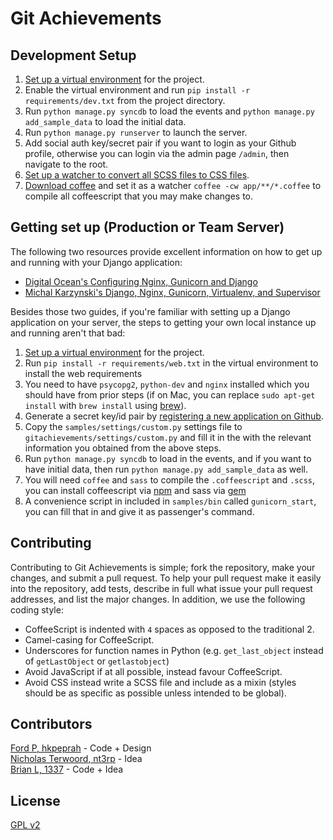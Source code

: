 Git Achievements
===================
## Development Setup
1. [Set up a virtual environment](http://virtualenvwrapper.readthedocs.org/en/latest/) for the project.
1. Enable the virtual environment and run `pip install -r requirements/dev.txt` from the project directory.
1. Run `python manage.py syncdb` to load the events and `python manage.py add_sample_data` to load the initial data.
1. Run `python manage.py runserver` to launch the server.
1. Add social auth key/secret pair if you want to login as your Github profile, otherwise you can login via the admin page `/admin`, then navigate to the root.
1. [Set up a watcher to convert all SCSS files to CSS files](http://www.jetbrains.com/webstorm/webhelp/transpiling-sass-less-and-scss-to-css.html#d128011e807).
1. [Download coffee](https://www.npmjs.org/package/coffee-script) and set it as a watcher `coffee -cw app/**/*.coffee` to compile all coffeescript that you may make changes to.

## Getting set up (Production or Team Server)
The following two resources provide excellent information on how to get up and running with your Django application:
* [Digital Ocean's Configuring Nginx, Gunicorn and Django](https://www.digitalocean.com/community/articles/how-to-install-and-configure-django-with-postgres-nginx-and-gunicorn)
* [Michal Karzynski's Django, Nginx, Gunicorn, Virtualenv, and Supervisor](http://michal.karzynski.pl/blog/2013/06/09/django-nginx-gunicorn-virtualenv-supervisor/)  

Besides those two guides, if you're familiar with setting up a Django application on your server, the steps to getting your own local instance up and running aren't that bad:  

1. [Set up a virtual environment](http://virtualenvwrapper.readthedocs.org/en/latest/) for the project.
1. Run `pip install -r requirements/web.txt` in the virtual environment to install the web requirements
1. You need to have `psycopg2`, `python-dev` and `nginx` installed which you should have from prior steps (if on Mac, you can replace `sudo apt-get install` with `brew install` using [brew](http://brew.sh/)).
1. Generate a secret key/id pair by [registering a new application on Github](https://github.com/settings/applications/new).
1. Copy the `samples/settings/custom.py` settings file to `gitachievements/settings/custom.py` and fill it in the with the relevant information you obtained from the above steps.
1. Run `python manage.py syncdb` to load in the events, and if you want to have initial data, then run `python manage.py add_sample_data` as well.
1. You will need `coffee` and `sass` to compile the `.coffeescript` and `.scss`, you can install coffeescript via [npm](https://www.npmjs.org/package/coffee-script) and sass via [gem](https://rubygems.org/gems/sass)
1. A convenience script in included in `samples/bin` called `gunicorn_start`, you can fill that in and give it as passenger's command.

## Contributing
Contributing to Git Achievements is simple; fork the repository, make your changes, and submit a pull request.  To help your pull request make it easily into the repository, add tests, describe in full what issue your pull request
addresses, and list the major changes.  In addition, we use the following coding style:
* CoffeeScript is indented with `4` spaces as opposed to the traditional 2.
* Camel-casing for CoffeeScript.
* Underscores for function names in Python (e.g. `get_last_object` instead of `getLastObject` or `getlastobject`)
* Avoid JavaScript if at all possible, instead favour CoffeeScript.
* Avoid CSS instead write a SCSS file and include as a mixin (styles should be as specific as possible unless intended to be global).

## Contributors
[Ford P, hkpeprah](https://github.com/hkpeprah) - Code + Design  
[Nicholas Terwoord, nt3rp](https://github.com/nt3rp) - Idea  
[Brian L, 1337](https://github.com/1337) - Code + Idea


## License
[GPL v2](LICENSE.md)
